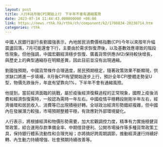 ```yaml
---
layout: post
title: 人行料8月後CPI開始上行　下半年不會有通縮風險
date: 2023-07-14 11:44:43.000000000 +08:00
link: https://news.rthk.hk/rthk/ch/component/k2/1708834-20230714.htm
categories: rthk
---
```


中國人民銀行副行長劉國強表示，內地居民消費價格指數(CPI)今年以來按年升幅震盪回落，7月可能還會下行，主要由於需求恢復滯後，以及基數效應導致的階段性現象。但他強調，中國宏觀經濟穩步恢復、廣義貨幣供應(M2)保持較快增長，與歷史上的典型通縮存在明顯差異，因此目前並沒有出現通縮。

劉國強預期，中國貨幣條件合理適度，居民預期穩定，隨著政策效果不斷顯現，供求缺口將進一步填補，8月後CPI有望開始逐步上行，預計全年CPI整體走勢呈U型，物價先跌後升，年底有望靠向1%，下半年不會有通縮風險。

他提到，當前經濟面臨的挑戰，屬於疫後經濟復蘇過程的正常現象，國際上疫後消費和經濟恢復需時，一般認為需時一年左右。中國疫情平穩轉段剛剛半年左右，經濟循環和居民收入、消費等已出現積極好轉。全球政治經濟形勢錯綜複雜，但中國內在發展潛力較強，市場預期整體平穩，有效應對外部環境變化。

人行表示，將根據經濟和物價形勢需要，加大宏觀調控力度，精準有力實施穩健貨幣政策，綜合運用存款準備金率、中期借貸便利、公開市場操作等多種貨幣政策工具，保持銀行體系流動性和合理充裕；亦將搞好跨周期調節，推動經濟運行持續好轉、內生動力持續增強、社會預期持續改善等。
